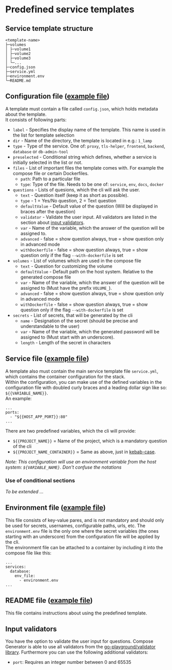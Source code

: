 # Predefined service templates

## Service template structure
```
<template-name>
├─volumes
│ ├─volume1
│ ├─volume2
│ ├─volume3
│ └─...
├─config.json
├─service.yml
├─environment.env
└─README.md
```

## Configuration file ([example file](frontend/angular/config.json))
A template must contain a file called `config.json`, which holds metadata about the template.<br>
It consists of following parts:

- `label` - Specifies the display name of the template. This name is used in the list for template selection
- `dir` - Name of the directory, the template is located in e.g.: `1_lamp`
- `type` - Type of the service. One of: `proxy`, `tls-helper`, `frontend`, `backend`, `database` or `db-admin-tool`
- `preselected` - Conditional string which defines, whether a service is initially selected in the list or not.
- `files` - List of important files the template comes with. For example the compose file or certain Dockerfiles.
	- `path`: Path to a particular file
	- `type`: Type of the file. Needs to be one of: `service`, `env`, `docs`, `docker`
- `questions` - Lists of quesions, which the cli will ask the user.
	- `text` - Question itself (keep it as short as possible).
	- `type` - 1 = Yes/No question, 2 = Text question
	- `defaultValue` - Default value of the question (Will be displayed in braces after the question)
	- `validator` - Validate the user input. All validators are listed in the section about [input validators](#input-validators).
	- `var` - Name of the variable, which the answer of the question will be assigned to.
	- `advanced` - false = show question always, true = show question only in advanced mode
	- `withDockerfile` - false = show question always, true = show question only if the flag `--with-dockerfile` is set
- `volumes` - List of volumes which are used in the compose file
	- `text` - Question for customizing the volume
	- `defaultValue` - Default path on the host system. Relative to the generated compose file
	- `var` - Name of the variable, which the answer of the question will be assigned to (Must have the prefix `VOLUME_`).
	- `advanced` - false = show question always, true = show question only in advanced mode
	- `withDockerfile` - false = show question always, true = show question only if the flag `--with-dockerfile` is set
- `secrets` - List of secrets, that will be generated by the cli
	- `name` - Designation of the secret (should be precise and understandable to the user)
	- `var` - Name of the variable, which the generated password will be assigned to (Must start with an underscore).
	- `length` - Length of the secret in characters

## Service file ([example file](frontend/angular/service.yml))
A template also must contain the main service template file `service.yml`, which contains the container configuration for the stack.<br>
Within the configuration, you can make use of the defined variables in the configuration file with doubled curly braces and a leading dollar sign like so: `${{VARIABLE_NAME}}`.<br>
An example:

```
...
ports:
  - "${{HOST_APP_PORT}}:80"
...
```

There are two predefined variables, which the cli will provide:

- `${{PROJECT_NAME}}` = Name of the project, which is a mandatory question of the cli
- `${{PROJECT_NAME_CONTAINER}}` = Same as above, just in [kebab-case](https://medium.com/better-programming/string-case-styles-camel-pascal-snake-and-kebab-case-981407998841#a084).

*Note: This configuration will use an environment variable from the host system: `${VARIABLE_NAME}`. Don't confuse the notations*

### Use of conditional sections
*To be extended ...*

## Environment file ([example file](frontend/angular/environment.env))
This file consists of key-value pares, and is not mandatory and should only be used for secrets, usernames, configurable paths, urls, etc.
The `environment.env` file is the only one where the secret variables (the ones starting with an underscore) from the configuration file will be applied by the cli.<br>
The environment file can be attached to a container by including it into the compose file like this:
```
...
services:
  database:
	env_file:
	  - environment.env
...
```

## README file ([example file](frontend/angular/README.md))
This file contains instructions about using the predefined template.

## Input validators
You have the option to validate the user input for questions. Compose Generator is able to use all validators from the [go-playground/validator library](https://github.com/go-playground/validator#baked-in-validations). Furthermore you can use the following additional validators:

-	`port`: Requires an integer number between 0 and 65535